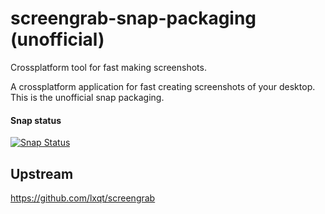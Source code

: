 # screengrab-snap-packaging (unofficial)

Crossplatform tool for fast making screenshots.  

A crossplatform application for fast creating screenshots of your desktop.   
This is the unofficial snap packaging.  

#### Snap status

[![Snap Status](https://build.snapcraft.io/badge/ito32bit/screengrab-snap-packaging.svg)](https://build.snapcraft.io/user/ito32bit/screengrab-snap-packaging)


## Upstream
https://github.com/lxqt/screengrab
